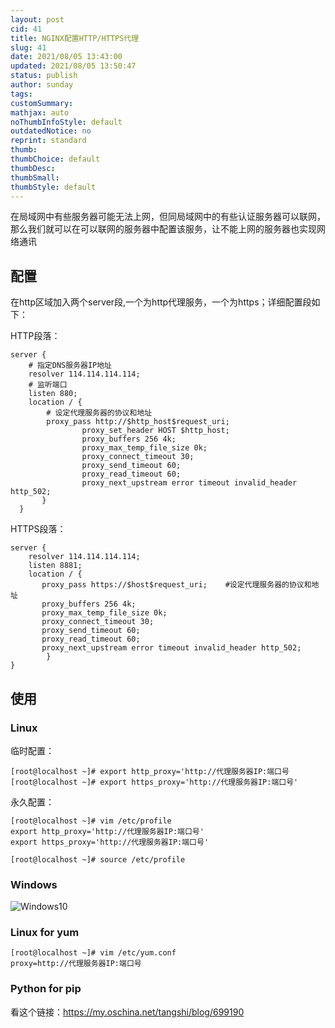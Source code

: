 ```yaml
---
layout: post
cid: 41
title: NGINX配置HTTP/HTTPS代理
slug: 41
date: 2021/08/05 13:43:00
updated: 2021/08/05 13:50:47
status: publish
author: sunday
tags: 
customSummary: 
mathjax: auto
noThumbInfoStyle: default
outdatedNotice: no
reprint: standard
thumb: 
thumbChoice: default
thumbDesc: 
thumbSmall: 
thumbStyle: default
---
```


在局域网中有些服务器可能无法上网，但同局域网中的有些认证服务器可以联网，那么我们就可以在可以联网的服务器中配置该服务，让不能上网的服务器也实现网络通讯 <!--more-->

## 配置

在http区域加入两个server段,一个为http代理服务，一个为https；详细配置段如下：

HTTP段落：

    server {
        # 指定DNS服务器IP地址
        resolver 114.114.114.114;
        # 监听端口
        listen 880;
        location / {
            # 设定代理服务器的协议和地址
            proxy_pass http://$http_host$request_uri;
                    proxy_set_header HOST $http_host;
                    proxy_buffers 256 4k;
                    proxy_max_temp_file_size 0k;
                    proxy_connect_timeout 30;
                    proxy_send_timeout 60;
                    proxy_read_timeout 60;
                    proxy_next_upstream error timeout invalid_header http_502;
           }
      }

HTTPS段落：

    server {
        resolver 114.114.114.114;
        listen 8881;
        location / {
           proxy_pass https://$host$request_uri;    #设定代理服务器的协议和地址
           proxy_buffers 256 4k;
           proxy_max_temp_file_size 0k;
           proxy_connect_timeout 30;
           proxy_send_timeout 60;
           proxy_read_timeout 60;
           proxy_next_upstream error timeout invalid_header http_502;
            }
    }

## 使用

### Linux

临时配置：

    [root@localhost ~]# export http_proxy='http://代理服务器IP:端口号 
    [root@localhost ~]# export https_proxy='http://代理服务器IP:端口号'

永久配置：

    [root@localhost ~]# vim /etc/profile
    export http_proxy='http://代理服务器IP:端口号'
    export https_proxy='http://代理服务器IP:端口号'
    
    [root@localhost ~]# source /etc/profile


### Windows
![Windows10][1]

### Linux for yum

    [root@localhost ~]# vim /etc/yum.conf
    proxy=http://代理服务器IP:端口号


### Python for pip

看这个链接：https://my.oschina.net/tangshi/blog/699190


  [1]: https://www.itan90.cn/usr/uploads/2021/08/938219213.png